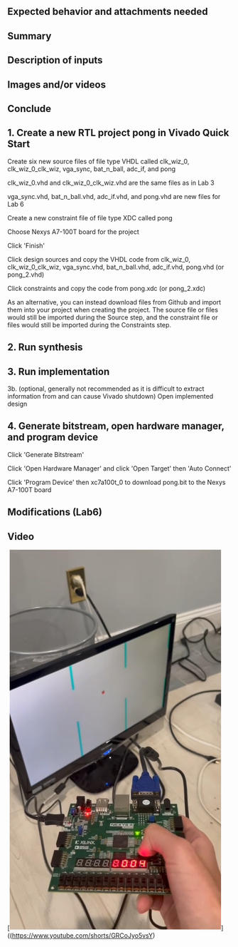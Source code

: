 ## Expected behavior and attachments needed

## Summary 

## Description of inputs

## Images and/or videos

## Conclude 

## 1. Create a new RTL project pong in Vivado Quick Start
Create six new source files of file type VHDL called clk_wiz_0, clk_wiz_0_clk_wiz, vga_sync, bat_n_ball, adc_if, and pong

clk_wiz_0.vhd and clk_wiz_0_clk_wiz.vhd are the same files as in Lab 3

vga_sync.vhd, bat_n_ball.vhd, adc_if.vhd, and pong.vhd are new files for Lab 6

Create a new constraint file of file type XDC called pong

Choose Nexys A7-100T board for the project

Click 'Finish'

Click design sources and copy the VHDL code from clk_wiz_0, clk_wiz_0_clk_wiz, vga_sync.vhd, bat_n_ball.vhd, adc_if.vhd, pong.vhd (or pong_2.vhd)

Click constraints and copy the code from pong.xdc (or pong_2.xdc)

As an alternative, you can instead download files from Github and import them into your project when creating the project. The source file or files would still be imported during the Source step, and the constraint file or files would still be imported during the Constraints step.

## 2. Run synthesis
## 3. Run implementation
3b. (optional, generally not recommended as it is difficult to extract information from and can cause Vivado shutdown) Open implemented design
## 4. Generate bitstream, open hardware manager, and program device
Click 'Generate Bitstream'

Click 'Open Hardware Manager' and click 'Open Target' then 'Auto Connect'

Click 'Program Device' then xc7a100t_0 to download pong.bit to the Nexys A7-100T board


## Modifications (Lab6)


## Video
[![FlappyBird](./Documents/image.png)]((https://www.youtube.com/shorts/GRCoJyo5vsY)
